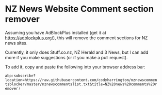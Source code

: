 # NZ News Website Comment section remover
Assuming you have AdBlockPlus installed (get it at https://adblockplus.org/), this will remove the comment sections for NZ news sites.

Currently, it only does Stuff.co.nz, NZ Herald and 3 News, but I can add more if you make suggestions (or if you make a pull request).

To add it, copy and paste the following into your browser address bar:

`abp:subscribe?location=https://raw.githubusercontent.com/codyharrington/nznewscommentsblocker/master/nznewscommentslist.txt&title=NZ%20news%20comments%20remover)`

